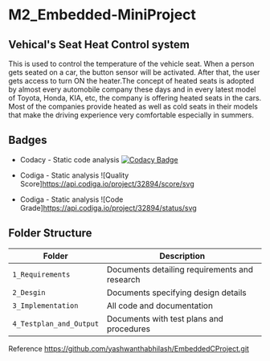 # M2_Embedded-MiniProject

## Vehical's  Seat Heat Control system 

This is used to control the temperature of the vehicle seat. When a person gets seated on a car, the button sensor will be activated. After that, the user gets access to turn ON the heater.The concept of heated seats is adopted by almost every automobile company these days and in every latest model of Toyota, Honda, KIA, etc, the company is offering heated seats in the cars. Most of the companies provide heated as well as cold seats in their models that make the driving experience very comfortable especially in summers.

## Badges

* Codacy - Static code analysis
[![Codacy Badge](https://app.codacy.com/project/badge/Grade/66eddac0b1fc4fdc885faf4d2340fc53)](https://www.codacy.com/gh/ArchithaKV/M2_Embedded-MiniProject/dashboard?utm_source=github.com&amp;utm_medium=referral&amp;utm_content=ArchithaKV/M2_Embedded-MiniProject&amp;utm_campaign=Badge_Grade)

* Codiga - Static analysis
![Quality Score]https://api.codiga.io/project/32894/score/svg

* Codiga - Static analysis
![Code Grade]https://api.codiga.io/project/32894/status/svg

## Folder Structure
|Folder             | Description |
|-------------------| -----------------------------------------|
| `1_Requirements`   | Documents detailing requirements and research|
| `2_Desgin`         | Documents specifying design details|
| `3_Implementation` | All code and documentation|
| `4_Testplan_and_Output`      | Documents with test plans and procedures|



Reference https://github.com/yashwanthabhilash/EmbeddedCProject.git
